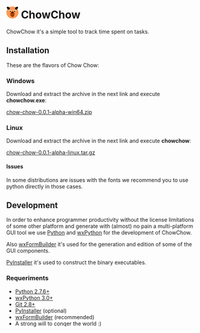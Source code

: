 # ![drawing.svg](icons/icon32.png) ChowChow #

ChowChow it's a simple tool to track time spent on tasks.

## Installation ##

These are the flavors of Chow Chow:

### Windows ###

Download and extract the archive in the next link and execute **chowchow.exe**:

[chow-chow-0.0.1-alpha-win64.zip](https://dl.dropboxusercontent.com/u/34045080/chow-chow/chow-chow-0.0.1-alpha-win64.zip)

### Linux ###

Download and extract the archive in the next link and execute **chowchow**:

[chow-chow-0.0.1-alpha-linux.tar.gz](https://dl.dropboxusercontent.com/u/34045080/chow-chow/chow-chow-0.0.1-alpha-linux.tar.gz)

#### Issues ####

In some distributions are issues with the fonts we recommend you to use python directly in those cases.

## Development ##

In order to enhance programmer productivity without the license limitations of some other platform and
generate with (almost) no pain a multi-platform GUI tool we use [Python](https://www.python.org/) and
[wxPython](http://www.wxpython.org/) for the development of ChowChow.

Also [wxFormBuilder](http://sourceforge.net/projects/wxformbuilder/) it's used for the generation and edition of some
of the GUI components.

[PyInstaller](http://www.pyinstaller.org/) it's used to construct the binary executables.

### Requeriments ###

- [Python 2.7.6+](https://www.python.org/)
- [wxPython 3.0+](http://www.wxpython.org/)
- [Git 2.8+](http://git-scm.com/)
- [PyInstaller](http://www.pyinstaller.org/) (optional)
- [wxFormBuilder](http://sourceforge.net/projects/wxformbuilder/) (recommended)
- A strong will to conqer the world :)


